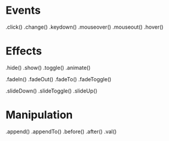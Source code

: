 # Events

.click()
.change()
.keydown()
.mouseover()
.mouseout()
.hover()



# Effects

.hide()
.show()
.toggle()
.animate()

.fadeIn()
.fadeOut()
.fadeTo()
.fadeToggle()

.slideDown()
.slideToggle()
.slideUp()



# Manipulation

.append()
.appendTo()
.before()
.after()
.val()

